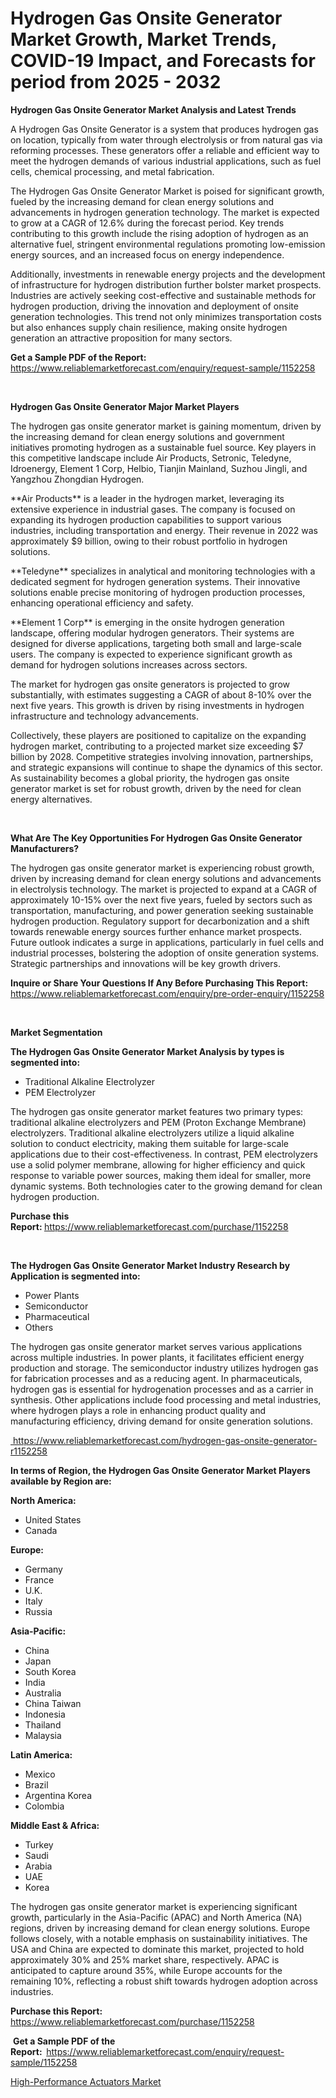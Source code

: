 <p><h1>Hydrogen Gas Onsite Generator Market Growth, Market Trends, COVID-19 Impact, and Forecasts for period from 2025 - 2032</h1></p><p><strong>Hydrogen Gas Onsite Generator Market Analysis and Latest Trends</strong></p>
<p><p>A Hydrogen Gas Onsite Generator is a system that produces hydrogen gas on location, typically from water through electrolysis or from natural gas via reforming processes. These generators offer a reliable and efficient way to meet the hydrogen demands of various industrial applications, such as fuel cells, chemical processing, and metal fabrication. </p><p>The Hydrogen Gas Onsite Generator Market is poised for significant growth, fueled by the increasing demand for clean energy solutions and advancements in hydrogen generation technology. The market is expected to grow at a CAGR of 12.6% during the forecast period. Key trends contributing to this growth include the rising adoption of hydrogen as an alternative fuel, stringent environmental regulations promoting low-emission energy sources, and an increased focus on energy independence. </p><p>Additionally, investments in renewable energy projects and the development of infrastructure for hydrogen distribution further bolster market prospects. Industries are actively seeking cost-effective and sustainable methods for hydrogen production, driving the innovation and deployment of onsite generation technologies. This trend not only minimizes transportation costs but also enhances supply chain resilience, making onsite hydrogen generation an attractive proposition for many sectors.</p></p>
<p><strong>Get a Sample PDF of the Report:&nbsp;</strong> <a href="https://www.reliablemarketforecast.com/enquiry/request-sample/1152258?utm_campaign=3538&utm_medium=2&utm_source=Github&utm_content=ia&utm_term=12042025&utm_id=hydrogen-gas-onsite-generator">https://www.reliablemarketforecast.com/enquiry/request-sample/1152258</a></p>
<p>&nbsp;</p>
<p><strong>Hydrogen Gas Onsite Generator Major Market Players</strong></p>
<p><p>The hydrogen gas onsite generator market is gaining momentum, driven by the increasing demand for clean energy solutions and government initiatives promoting hydrogen as a sustainable fuel source. Key players in this competitive landscape include Air Products, Setronic, Teledyne, Idroenergy, Element 1 Corp, Helbio, Tianjin Mainland, Suzhou Jingli, and Yangzhou Zhongdian Hydrogen.</p><p>**Air Products** is a leader in the hydrogen market, leveraging its extensive experience in industrial gases. The company is focused on expanding its hydrogen production capabilities to support various industries, including transportation and energy. Their revenue in 2022 was approximately $9 billion, owing to their robust portfolio in hydrogen solutions.</p><p>**Teledyne** specializes in analytical and monitoring technologies with a dedicated segment for hydrogen generation systems. Their innovative solutions enable precise monitoring of hydrogen production processes, enhancing operational efficiency and safety.</p><p>**Element 1 Corp** is emerging in the onsite hydrogen generation landscape, offering modular hydrogen generators. Their systems are designed for diverse applications, targeting both small and large-scale users. The company is expected to experience significant growth as demand for hydrogen solutions increases across sectors.</p><p>The market for hydrogen gas onsite generators is projected to grow substantially, with estimates suggesting a CAGR of about 8-10% over the next five years. This growth is driven by rising investments in hydrogen infrastructure and technology advancements.</p><p>Collectively, these players are positioned to capitalize on the expanding hydrogen market, contributing to a projected market size exceeding $7 billion by 2028. Competitive strategies involving innovation, partnerships, and strategic expansions will continue to shape the dynamics of this sector. As sustainability becomes a global priority, the hydrogen gas onsite generator market is set for robust growth, driven by the need for clean energy alternatives.</p></p>
<p>&nbsp;</p>
<p><strong>What Are The Key Opportunities For Hydrogen Gas Onsite Generator Manufacturers?</strong></p>
<p><p>The hydrogen gas onsite generator market is experiencing robust growth, driven by increasing demand for clean energy solutions and advancements in electrolysis technology. The market is projected to expand at a CAGR of approximately 10-15% over the next five years, fueled by sectors such as transportation, manufacturing, and power generation seeking sustainable hydrogen production. Regulatory support for decarbonization and a shift towards renewable energy sources further enhance market prospects. Future outlook indicates a surge in applications, particularly in fuel cells and industrial processes, bolstering the adoption of onsite generation systems. Strategic partnerships and innovations will be key growth drivers.</p></p>
<p><strong>Inquire or Share Your Questions If Any Before Purchasing This Report:</strong> <a href="https://www.reliablemarketforecast.com/enquiry/pre-order-enquiry/1152258?utm_campaign=3538&utm_medium=2&utm_source=Github&utm_content=ia&utm_term=12042025&utm_id=hydrogen-gas-onsite-generator">https://www.reliablemarketforecast.com/enquiry/pre-order-enquiry/1152258</a></p>
<p>&nbsp;</p>
<p><strong>Market Segmentation</strong></p>
<p><strong>The Hydrogen Gas Onsite Generator Market Analysis by types is segmented into:</strong></p>
<p><ul><li>Traditional Alkaline Electrolyzer</li><li>PEM Electrolyzer</li></ul></p>
<p><p>The hydrogen gas onsite generator market features two primary types: traditional alkaline electrolyzers and PEM (Proton Exchange Membrane) electrolyzers. Traditional alkaline electrolyzers utilize a liquid alkaline solution to conduct electricity, making them suitable for large-scale applications due to their cost-effectiveness. In contrast, PEM electrolyzers use a solid polymer membrane, allowing for higher efficiency and quick response to variable power sources, making them ideal for smaller, more dynamic systems. Both technologies cater to the growing demand for clean hydrogen production.</p></p>
<p><strong>Purchase this Report:&nbsp;</strong><a href="https://www.reliablemarketforecast.com/purchase/1152258?utm_campaign=3538&utm_medium=2&utm_source=Github&utm_content=ia&utm_term=12042025&utm_id=hydrogen-gas-onsite-generator">https://www.reliablemarketforecast.com/purchase/1152258</a></p>
<p>&nbsp;</p>
<p><strong>The Hydrogen Gas Onsite Generator Market Industry Research by Application is segmented into:</strong></p>
<p><ul><li>Power Plants</li><li>Semiconductor</li><li>Pharmaceutical</li><li>Others</li></ul></p>
<p><p>The hydrogen gas onsite generator market serves various applications across multiple industries. In power plants, it facilitates efficient energy production and storage. The semiconductor industry utilizes hydrogen gas for fabrication processes and as a reducing agent. In pharmaceuticals, hydrogen gas is essential for hydrogenation processes and as a carrier in synthesis. Other applications include food processing and metal industries, where hydrogen plays a role in enhancing product quality and manufacturing efficiency, driving demand for onsite generation solutions.</p></p>
<p><a href="https://www.reliablemarketforecast.com/hydrogen-gas-onsite-generator-r1152258?utm_campaign=3538&utm_medium=2&utm_source=Github&utm_content=ia&utm_term=12042025&utm_id=hydrogen-gas-onsite-generator">&nbsp;https://www.reliablemarketforecast.com/hydrogen-gas-onsite-generator-r1152258</a></p>
<p><strong>In terms of Region, the Hydrogen Gas Onsite Generator Market Players available by Region are:</strong></p>
<p>
    <p> <strong> North America: </strong>
        <ul>
            <li>United States</li>
            <li>Canada</li>
        </ul>
        </p> 
    <p> <strong> Europe: </strong>
        <ul>
            <li>Germany</li>
            <li>France</li>
            <li>U.K.</li>
            <li>Italy</li>
            <li>Russia</li>
        </ul>
        </p> 
    <p> <strong> Asia-Pacific: </strong>
        <ul>
            <li>China</li>
            <li>Japan</li>
            <li>South Korea</li>
            <li>India</li>
            <li>Australia</li>
            <li>China Taiwan</li>
            <li>Indonesia</li>
            <li>Thailand</li>
            <li>Malaysia</li>
        </ul>
        </p> 
    <p> <strong> Latin America: </strong>
        <ul>
            <li>Mexico</li>
            <li>Brazil</li>
            <li>Argentina Korea</li>
            <li>Colombia</li>
        </ul>
        </p> 
    <p> <strong> Middle East & Africa: </strong>
        <ul>
            <li>Turkey</li>
            <li>Saudi</li>
            <li>Arabia</li>
            <li>UAE</li>
            <li>Korea</li>
        </ul>
    </p>
    </p>
<p><p>The hydrogen gas onsite generator market is experiencing significant growth, particularly in the Asia-Pacific (APAC) and North America (NA) regions, driven by increasing demand for clean energy solutions. Europe follows closely, with a notable emphasis on sustainability initiatives. The USA and China are expected to dominate this market, projected to hold approximately 30% and 25% market share, respectively. APAC is anticipated to capture around 35%, while Europe accounts for the remaining 10%, reflecting a robust shift towards hydrogen adoption across industries.</p></p>
<p><strong>Purchase this Report: </strong><a href="https://www.reliablemarketforecast.com/purchase/1152258?utm_campaign=3538&utm_medium=2&utm_source=Github&utm_content=ia&utm_term=12042025&utm_id=hydrogen-gas-onsite-generator">https://www.reliablemarketforecast.com/purchase/1152258</a></p>
<p>&nbsp;<strong>Get a Sample PDF of the Report:&nbsp;&nbsp;</strong><a href="https://www.reliablemarketforecast.com/enquiry/request-sample/1152258?utm_campaign=3538&utm_medium=2&utm_source=Github&utm_content=ia&utm_term=12042025&utm_id=hydrogen-gas-onsite-generator">https://www.reliablemarketforecast.com/enquiry/request-sample/1152258</a></p>
<p><strong></strong></p>
<p><p><a href="https://github.com/dayaanapis5/Market-Research-Report-List-1/blob/main/high-performance-actuators-market.md?utm_campaign=3538&utm_medium=2&utm_source=Github&utm_content=ia&utm_term=12042025&utm_id=hydrogen-gas-onsite-generator">High-Performance Actuators Market</a></p></p>